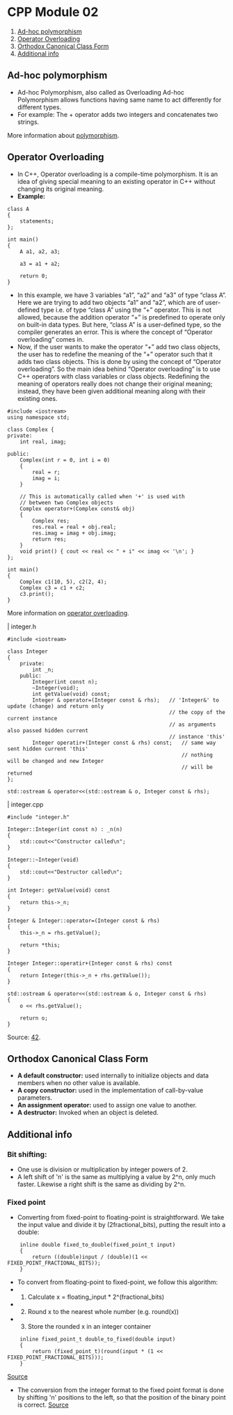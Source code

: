 
# CPP Module 02

1. [Ad-hoc polymorphism](#Ad-hoc-polymorphism)
2. [Operator Overloading](#Operator-Overloading)
3. [Orthodox Canonical Class Form](#Orthodox-Canonical-Class-Form)
4. [Additional info](#Additional-info)


## <a id="Ad-hoc-polymorphism">Ad-hoc polymorphism</a>
- Ad-hoc Polymorphism, also called as Overloading Ad-hoc Polymorphism allows functions having same name to act differently for different types. 
- For example: The + operator adds two integers and concatenates two strings.

More information about <a href="https://www.geeksforgeeks.org/ad-hoc-inclusion-parametric-coercion-polymorphisms/">polymorphism</a>.

## <a id="Operator-Overloading">Operator Overloading</a>
- In C++, Operator overloading is a compile-time polymorphism. It is an idea of giving special meaning to an existing operator in C++ without changing its original meaning.
- <b>Example:</b>
```
class A 
{
	statements;
};

int main()
{
	A a1, a2, a3;

	a3 = a1 + a2;

	return 0;
}
```
- In this example, we have 3 variables “a1”, “a2” and “a3” of type “class A”. Here we are trying to add two objects “a1” and “a2”, which are of user-defined type i.e. of type “class A” using the “+” operator. This is not allowed, because the addition operator “+” is predefined to operate only on built-in data types. But here, “class A” is a user-defined type, so the compiler generates an error. This is where the concept of “Operator overloading” comes in.
- Now, if the user wants to make the operator “+” add two class objects, the user has to redefine the meaning of the “+” operator such that it adds two class objects. This is done by using the concept of “Operator overloading”. So the main idea behind “Operator overloading” is to use C++ operators with class variables or class objects. Redefining the meaning of operators really does not change their original meaning; instead, they have been given additional meaning along with their existing ones.
```
#include <iostream>
using namespace std;

class Complex {
private:
	int real, imag;

public:
	Complex(int r = 0, int i = 0)
	{
		real = r;
		imag = i;
	}

	// This is automatically called when '+' is used with
	// between two Complex objects
	Complex operator+(Complex const& obj)
	{
		Complex res;
		res.real = real + obj.real;
		res.imag = imag + obj.imag;
		return res;
	}
	void print() { cout << real << " + i" << imag << '\n'; }
};

int main()
{
	Complex c1(10, 5), c2(2, 4);
	Complex c3 = c1 + c2;
	c3.print();
}
```

More information on <a href="https://www.geeksforgeeks.org/operator-overloading-cpp/">operator overloading</a>.


| integer.h
```
#include <iostream>

class Integer
{
	private:
		int _n;
	public:
		Integer(int const n);
		~Integer(void);
		int getValue(void) const;
		Integer & operator=(Integer const & rhs);	// 'Integer&' to update (change) and return only
													// the copy of the current instance
													// as arguments also passed hidden current
													// instance 'this'
		Integer operatir+(Integer const & rhs) const;	// same way sent hidden current 'this'
														// nothing will be changed and new Integer
														// will be returned 
};

std::ostream & operator<<(std::ostream & o, Integer const & rhs);
```
| integer.cpp
```
#include "integer.h"

Integer::Integer(int const n) : _n(n)
{
	std::cout<<"Constructor called\n";
}

Integer::~Integer(void)
{
	std::cout<<"Destructor called\n";
}

int Integer: getValue(void) const
{
	return this->_n;
}

Integer & Integer::operator=(Integer const & rhs)
{
	this->_n = rhs.getValue();

	return *this;
}

Integer Integer::operatir+(Integer const & rhs) const
{
	return Integer(this->_n + rhs.getValue());
}

std::ostream & operator<<(std::ostream & o, Integer const & rhs)
{
	o << rhs.getValue();

	return o;
}
```

Source: <a href="https://42.fr/en/homepage/">42</a>.

## <a id="Orthodox-Canonical-Class-Form">Orthodox Canonical Class Form</a>

- <b>A default constructor:</b> used internally to initialize objects and data members when no other value is available.
- <b>A copy constructor:</b> used in the implementation of call-by-value parameters.
- <b>An assignment operator:</b> used to assign one value to another.
- <b>A destructor:</b> Invoked when an object is deleted.

## <a id="Additional-info">Additional info</a>

### Bit shifting:
- One use is division or multiplication by integer powers of 2.
- A left shift of 'n' is the same as multiplying a value by 2^n, only much faster. Likewise a right shift is the same as dividing by 2^n.

### Fixed point 
- Converting from fixed-point to floating-point is straightforward. We take the input value and divide it by (2fractional_bits), putting the result into a double:
```
	inline double fixed_to_double(fixed_point_t input)
	{
		return ((double)input / (double)(1 << FIXED_POINT_FRACTIONAL_BITS));
	}
```
- To convert from floating-point to fixed-point, we follow this algorithm:
- 1. Calculate x = floating_input * 2^(fractional_bits)
- 2. Round x to the nearest whole number (e.g. round(x))
- 3. Store the rounded x in an integer container
```
	inline fixed_point_t double_to_fixed(double input)
	{
		return (fixed_point_t)(round(input * (1 << FIXED_POINT_FRACTIONAL_BITS)));
	}
```
<a href = "https://embeddedartistry.com/blog/2018/07/12/simple-fixed-point-conversion-in-c/">Source</a>
- The conversion from the integer format to the fixed point format is done by shifting 'n' positions to the left, so that the position of the binary point is correct.
<a href="https://www.codeproject.com/Articles/37636/Fixed-Point-Class">Source<a>